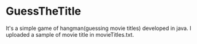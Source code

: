 # GuessTheTitle

It's a simple game of hangman(guessing movie titles) developed in java. I uploaded a sample of movie title in movieTitles.txt.
